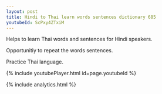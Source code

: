 ```yaml
---
layout: post
title: Hindi to Thai learn words sentences dictionary 685 
youtubeId: ScPxy4ZTxiM
---
```

 
 
Helps to learn Thai words and sentences for Hindi speakers.

Opportunitiy to repeat the words sentences. 

Practice Thai language. 
 
{% include youtubePlayer.html id=page.youtubeId %}
 
 
{% include analytics.html %}